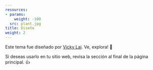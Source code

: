 ```yaml
---
resources:
- params:
    weight: -100
  src: plant.jpg
title: Diseño
weight: 2
---
```

Este tema fue diseñado por [Vicky Lai](https://vickylai.io). Ve, explora! 💪

Si deseas usarlo en tu sitio web, revisa la sección al final de la página principal. 👍
